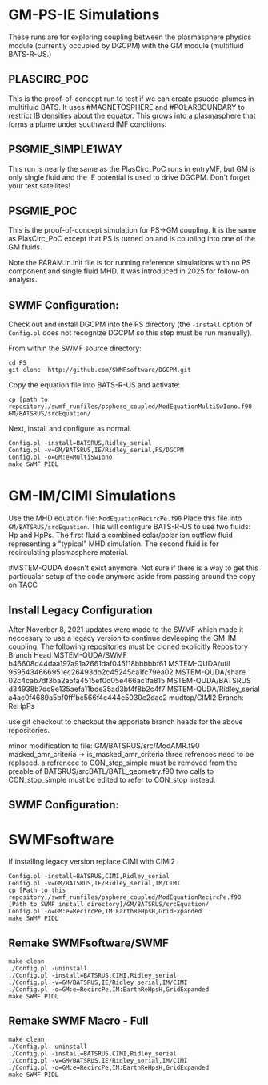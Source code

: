 # GM-PS-IE Simulations

These runs are for exploring coupling between the plasmasphere physics
module (currently occupied by DGCPM) with the GM module (multifluid
BATS-R-US.)

## PLASCIRC_POC
This is the proof-of-concept run to test if we can create psuedo-plumes
in multifluid BATS.  It uses #MAGNETOSPHERE and #POLARBOUNDARY to restrict
IB densities about the equator.  This grows into a plasmasphere that forms
a plume under southward IMF conditions.

## PSGMIE_SIMPLE1WAY
This run is nearly the same as the PlasCirc_PoC runs in entryMF, but
GM is only single fluid and the IE potential is used to drive DGCPM.
Don't forget your test satellites!

## PSGMIE_POC
This is the proof-of-concept simulation for PS->GM coupling.  It is the same
as PlasCirc_PoC except that PS is turned on and is coupling into one of
the GM fluids.

Note the PARAM.in.init file is for running reference simulations with no PS
component and single fluid MHD. It was introduced in 2025 for follow-on
analysis.

## SWMF Configuration:

Check out and install DGCPM into the PS directory (the `-install` option of
`Config.pl` does not recognize DGCPM so this step must be run manually).

From within the SWMF source directory:
```
cd PS
git clone  http://github.com/SWMFsoftware/DGCPM.git
```

Copy the equation file into BATS-R-US and activate:
```
cp [path to repository]/swmf_runfiles/psphere_coupled/ModEquationMultiSwIono.f90 GM/BATSRUS/srcEquation/
```

Next, install and configure as normal.
```
Config.pl -install=BATSRUS,Ridley_serial
Config.pl -v=GM/BATSRUS,IE/Ridley_serial,PS/DGCPM
Config.pl -o=GM:e=MultiSwIono
make SWMF PIDL
```

# GM-IM/CIMI Simulations

Use the MHD equation file: `ModEquationRecircPe.f90`
Place this file into `GM/BATSRUS/srcEquation`.
This will configure BATS-R-US to use two fluids: Hp and HpPs.
The first fluid a combined solar/polar ion outflow fluid representing
a "typical" MHD simulation.  The second fluid is for recirculating
plasmasphere material.


#MSTEM-QUDA doesn't exist anymore. Not sure if there is a way to get this particualar setup of the code anymore aside from passing around the copy on TACC
## Install Legacy Configuration
After Noverber 8, 2021 updates were made to the SWMF which made it neccesary to use a legacy version to continue devleoping the GM-IM coupling.
The following repositories must be cloned explicitly
Repository                    Branch Head
MSTEM-QUDA/SWMF               b46608d44daa197a91a2661daf045f18bbbbbf61
MSTEM-QUDA/util               9595434666951ec26493db2c45245ca1fc79ea02
MSTEM-QUDA/share              02c4cab7df3ba2a5fa4515ef0d05e466ac1fa815
MSTEM-QUDA/BATSRUS            d34938b7dc9e135aefa11bde35ad3bf4f8b2c4f7
MSTEM-QUDA/Ridley_serial      a4ac0f4689a5bf0fffbc566f4c444e5030c2dac2
mudtop/CIMI2 Branch: ReHpPs

use git checkout to checkout the apporiate branch heads for the above repositories.

minor modification to file: GM/BATSRUS/src/ModAMR.f90 masked_amr_criteria -> is_masked_amr_criteria
three refrences need to be replaced.
a refrenece to CON_stop_simple must be removed from the preable of BATSRUS/srcBATL/BATL_geometry.f90
two calls to CON_stop_simple must be edited to refer to CON_stop instead.

## SWMF Configuration:
# SWMFsoftware
If installing legacy version replace CIMI with CIMI2
```
Config.pl -install=BATSRUS,CIMI,Ridley_serial
Config.pl -v=GM/BATSRUS,IE/Ridley_serial,IM/CIMI
cp [Path to this repository]/swmf_runfiles/psphere_coupled/ModEquationRecircPe.f90 [Path to SWMF install directory]/GM/BATSRUS/srcEquation/
Config.pl -o=GM:e=RecircPe,IM:EarthReHpsH,GridExpanded
make SWMF PIDL
```
## Remake SWMFsoftware/SWMF
```
make clean
./Config.pl -uninstall
./Config.pl -install=BATSRUS,CIMI,Ridley_serial
./Config.pl -v=GM/BATSRUS,IE/Ridley_serial,IM/CIMI
./Config.pl -o=GM:e=RecircPe,IM:EarthReHpsH,GridExpanded
make SWMF PIDL
```
## Remake SWMF Macro - Full
```
make clean
./Config.pl -uninstall
./Config.pl -install=BATSRUS,CIMI,Ridley_serial
./Config.pl -v=GM/BATSRUS,IE/Ridley_serial,IM/CIMI
./Config.pl -o=GM:e=RecircPe,IM:EarthReHpsH,GridExpanded
make SWMF PIDL
```
